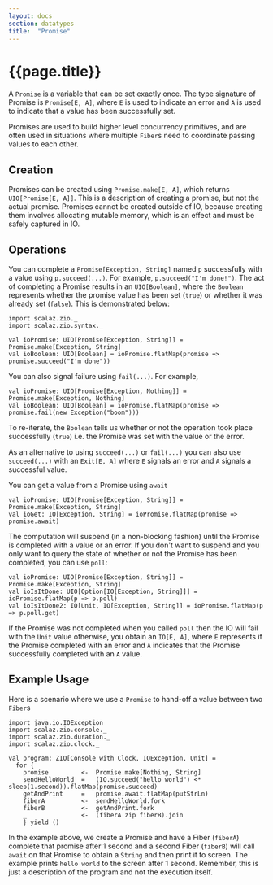 ```yaml
---
layout: docs
section: datatypes
title:  "Promise"
---
```


# {{page.title}}

A `Promise` is a variable that can be set exactly once. The type signature of Promise is `Promise[E, A]`, where `E` is
used to indicate an error and `A` is used to indicate that a value has been successfully set.

Promises are used to build higher level concurrency primitives, and are often used in situations where multiple `Fiber`s
need to coordinate passing values to each other.

## Creation

Promises can be created using `Promise.make[E, A]`, which returns `UIO[Promise[E, A]]`. This is a description of creating a promise, but not the actual promise. Promises cannot be created outside of IO, because creating them involves allocating mutable memory, which is an effect and must be safely captured in IO.

## Operations

You can complete a `Promise[Exception, String]` named `p` successfully with a value using `p.succeed(...)`.
For example, `p.succeed("I'm done!")`. The act of completing a Promise results in an `UIO[Boolean]`, where
the `Boolean` represents whether the promise value has been set (`true`) or whether it was already set (`false`).
This is demonstrated below:

```tut:silent
import scalaz.zio._
import scalaz.zio.syntax._
```

```tut:silent
val ioPromise: UIO[Promise[Exception, String]] = Promise.make[Exception, String]
val ioBoolean: UIO[Boolean] = ioPromise.flatMap(promise => promise.succeed("I'm done"))
```

You can also signal failure using `fail(...)`. For example,

```tut:silent
val ioPromise: UIO[Promise[Exception, Nothing]] = Promise.make[Exception, Nothing]
val ioBoolean: UIO[Boolean] = ioPromise.flatMap(promise => promise.fail(new Exception("boom")))
```

To re-iterate, the `Boolean` tells us whether or not the operation took place successfully (`true`) i.e. the Promise
was set with the value or the error.

As an alternative to using `succeed(...)` or `fail(...)` you can also use `succeed(...)` with an `Exit[E, A]` where
`E` signals an error and `A` signals a successful value.

You can get a value from a Promise using `await`

```tut:silent
val ioPromise: UIO[Promise[Exception, String]] = Promise.make[Exception, String]
val ioGet: IO[Exception, String] = ioPromise.flatMap(promise => promise.await)
```

The computation will suspend (in a non-blocking fashion) until the Promise is completed with a value or an error.
If you don't want to suspend and you only want to query the state of whether or not the Promise has been completed,
you can use `poll`:

```tut:silent
val ioPromise: UIO[Promise[Exception, String]] = Promise.make[Exception, String]
val ioIsItDone: UIO[Option[IO[Exception, String]]] = ioPromise.flatMap(p => p.poll)
val ioIsItDone2: IO[Unit, IO[Exception, String]] = ioPromise.flatMap(p => p.poll.get)
```

If the Promise was not completed when you called `poll` then the IO will fail with the `Unit` value otherwise,
you obtain an `IO[E, A]`, where `E` represents if the Promise completed with an error and `A` indicates
that the Promise successfully completed with an `A` value.

## Example Usage
Here is a scenario where we use a `Promise` to hand-off a value between two `Fiber`s

```tut:silent
import java.io.IOException
import scalaz.zio.console._
import scalaz.zio.duration._
import scalaz.zio.clock._

val program: ZIO[Console with Clock, IOException, Unit] = 
  for {
    promise         <-  Promise.make[Nothing, String]
    sendHelloWorld  =   (IO.succeed("hello world") <* sleep(1.second)).flatMap(promise.succeed)
    getAndPrint     =   promise.await.flatMap(putStrLn)
    fiberA          <-  sendHelloWorld.fork
    fiberB          <-  getAndPrint.fork
    _               <-  (fiberA zip fiberB).join
    } yield ()
```

In the example above, we create a Promise and have a Fiber (`fiberA`) complete that promise after 1 second and a second
Fiber (`fiberB`) will call `await` on that Promise to obtain a `String` and then print it to screen. The example prints
`hello world` to the screen after 1 second. Remember, this is just a description of the program and not the execution
itself.
